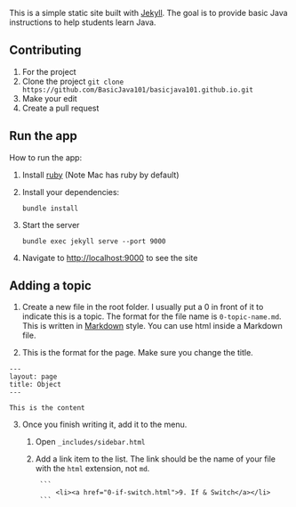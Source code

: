 This is a simple static site built with [Jekyll](https://jekyllrb.com/). The goal is to provide basic Java instructions to help students learn Java.

## Contributing

1. For the project
2. Clone the project `git clone https://github.com/BasicJava101/basicjava101.github.io.git`
3. Make your edit
4. Create a pull request

## Run the app
How to run the app:

1. Install [ruby](https://www.ruby-lang.org/en/downloads/) (Note Mac has ruby by default)
2. Install your dependencies:

	```
	bundle install
	```

3. Start the server

	```
	bundle exec jekyll serve --port 9000
	```

4. Navigate to [http://localhost:9000](http://localhost:9000) to see the site

## Adding a topic

1. Create a new file in the root folder. I usually put a 0 in front of it to indicate this is a topic. The format for the file name is `0-topic-name.md`. This is written in [Markdown](https://www.markdownguide.org/) style. You can use html inside a Markdown file.

2. This is the format for the page. Make sure you change the title.

```
---
layout: page
title: Object
---

This is the content
```

3. Once you finish writing it, add it to the menu.
	1. Open `_includes/sidebar.html`
	2. Add a link item to the list. The link should be the name of your file with the `html` extension, not `md`.

			```
				<li><a href="0-if-switch.html">9. If & Switch</a></li>
			```
